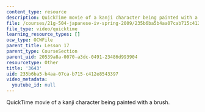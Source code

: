 ```yaml
---
content_type: resource
description: QuickTime movie of a kanji character being painted with a brush.
file: /courses/21g-504-japanese-iv-spring-2009/235b6ba5b4aa07cab715c412e8543397_3643.mov
file_type: video/quicktime
learning_resource_types: []
ocw_type: OCWFile
parent_title: Lesson 17
parent_type: CourseSection
parent_uid: 20539a8a-0070-a3dc-0491-23486d993904
resourcetype: Other
title: '3643'
uid: 235b6ba5-b4aa-07ca-b715-c412e8543397
video_metadata:
  youtube_id: null
---
```

QuickTime movie of a kanji character being painted with a brush.